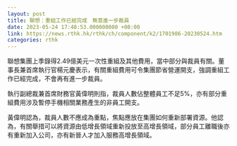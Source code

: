 ```yaml
---
layout: post
title: 聯想：重組工作已經完成　無意進一步裁員
date: 2023-05-24 17:48:53.000000000 +08:00
link: https://news.rthk.hk/rthk/ch/component/k2/1701986-20230524.htm
categories: rthk
---
```


聯想集團上季錄得2.49億美元一次性重組及其他費用，當中部分與裁員有關。董事長兼首席執行官楊元慶表示，有關重組費用可令集團節省營運開支，強調重組工作已經完成，不會再有進一步裁員。

執行副總裁兼首席財務官黃偉明則指，裁員人數佔整體員工不足5%，亦有部分重組費用涉及暫停手機相關業務產生的非員工開支。

黃偉明認為，裁員人數不應成為重點，焦點應放在集團如何重新部署資源。他認為，有關舉措可以將資源由低增長領域重新投放至高增長領域，部分員工離職後亦有重新加入公司，亦有新晉人才加入服務高增長領域。
